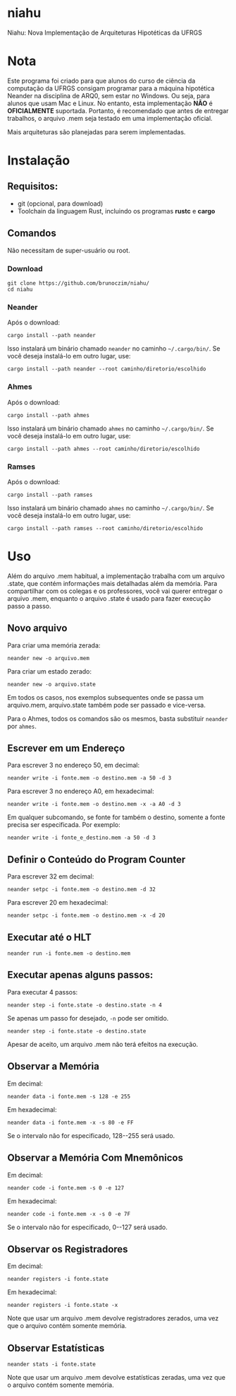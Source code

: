 # niahu
Niahu: Nova Implementação de Arquiteturas Hipotéticas da UFRGS

# Nota
Este programa foi criado para que alunos do curso de ciência da computação da UFRGS
consigam programar para a máquina hipotética Neander na disciplina de ARQ0, sem estar
no Windows. Ou seja, para alunos que usam Mac e Linux. No entanto, esta implementação
**NÃO** é **OFICIALMENTE** suportada. Portanto, é recomendado que antes de entregar
trabalhos, o arquivo .mem seja testado em uma implementação oficial.

Mais arquiteturas são planejadas para serem implementadas.

# Instalação

## Requisitos:
* git (opcional, para download)
* Toolchain da linguagem Rust, incluindo os programas **rustc** e **cargo**

## Comandos
Não necessitam de super-usuário ou root.

### Download
```shell
git clone https://github.com/brunoczim/niahu/
cd niahu
```

### Neander
Após o download:
```shell
cargo install --path neander
```
Isso instalará um binário chamado `neander` no caminho `~/.cargo/bin/`.
Se você deseja instalá-lo em outro lugar, use:
```shell
cargo install --path neander --root caminho/diretorio/escolhido
```

### Ahmes 
Após o download:
```shell
cargo install --path ahmes
```
Isso instalará um binário chamado `ahmes` no caminho `~/.cargo/bin/`.
Se você deseja instalá-lo em outro lugar, use:
```shell
cargo install --path ahmes --root caminho/diretorio/escolhido
```

### Ramses
Após o download:
```shell
cargo install --path ramses
```
Isso instalará um binário chamado `ahmes` no caminho `~/.cargo/bin/`.
Se você deseja instalá-lo em outro lugar, use:
```shell
cargo install --path ramses --root caminho/diretorio/escolhido
```

# Uso

Além do arquivo .mem habitual, a implementação trabalha com um arquivo .state, que
contém informações mais detalhadas além da memória. Para compartilhar com os colegas
e os professores, você vai querer entregar o arquivo .mem, enquanto o arquivo .state
é usado para fazer execução passo a passo.

## Novo arquivo
Para criar uma memória zerada:
```shell
neander new -o arquivo.mem
```

Para criar um estado zerado:
```shell
neander new -o arquivo.state
```

Em todos os casos, nos exemplos subsequentes onde se passa um arquivo.mem,
arquivo.state também pode ser passado e vice-versa.

Para o Ahmes, todos os comandos são os mesmos, basta substituir `neander` por
`ahmes`.

## Escrever em um Endereço
Para escrever 3 no endereço 50, em decimal:
```shell
neander write -i fonte.mem -o destino.mem -a 50 -d 3
```

Para escrever 3 no endereço A0, em hexadecimal:
```shell
neander write -i fonte.mem -o destino.mem -x -a A0 -d 3
```

Em qualquer subcomando, se fonte for também o destino, somente a fonte
precisa ser especificada. Por exemplo:

```shell
neander write -i fonte_e_destino.mem -a 50 -d 3
```

## Definir o Conteúdo do Program Counter
Para escrever 32 em decimal:
```shell
neander setpc -i fonte.mem -o destino.mem -d 32
```

Para escrever 20 em hexadecimal:
```shell
neander setpc -i fonte.mem -o destino.mem -x -d 20
```

## Executar até o HLT
```shell
neander run -i fonte.mem -o destino.mem
```

## Executar apenas alguns passos:
Para executar 4 passos:
```shell
neander step -i fonte.state -o destino.state -n 4 
```

Se apenas um passo for desejado, `-n` pode ser omitido.

```shell
neander step -i fonte.state -o destino.state
```

Apesar de aceito, um arquivo .mem não terá efeitos na execução.

## Observar a Memória
Em decimal:
```shell
neander data -i fonte.mem -s 128 -e 255
```

Em hexadecimal:
```shell
neander data -i fonte.mem -x -s 80 -e FF
```

Se o intervalo não for especificado, 128--255 será usado.

## Observar a Memória Com Mnemônicos
Em decimal:
```shell
neander code -i fonte.mem -s 0 -e 127
```

Em hexadecimal:
```shell
neander code -i fonte.mem -x -s 0 -e 7F
```

Se o intervalo não for especificado, 0--127 será usado.

## Observar os Registradores
Em decimal:
```shell
neander registers -i fonte.state
```

Em hexadecimal:
```shell
neander registers -i fonte.state -x
```

Note que usar um arquivo .mem devolve registradores zerados, uma vez
que o arquivo contém somente memória.

## Observar Estatísticas
```shell
neander stats -i fonte.state
```
Note que usar um arquivo .mem devolve estatísticas zeradas, uma vez
que o arquivo contém somente memória.
